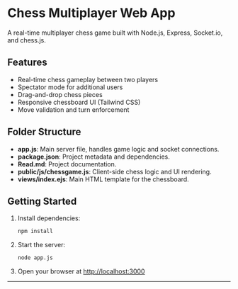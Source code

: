 # Chess Multiplayer Web App

A real-time multiplayer chess game built with Node.js, Express, Socket.io, and chess.js.

## Features

- Real-time chess gameplay between two players
- Spectator mode for additional users
- Drag-and-drop chess pieces
- Responsive chessboard UI (Tailwind CSS)
- Move validation and turn enforcement

## Folder Structure

- **app.js**: Main server file, handles game logic and socket connections.
- **package.json**: Project metadata and dependencies.
- **Read.md**: Project documentation.
- **public/js/chessgame.js**: Client-side chess logic and UI rendering.
- **views/index.ejs**: Main HTML template for the chessboard.

## Getting Started

1. Install dependencies:
    ```sh
    npm install
    ```
2. Start the server:
    ```sh
    node app.js
    ```
3. Open your browser at [http://localhost:3000](http://localhost:3000)

---
